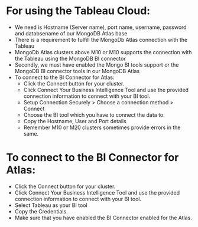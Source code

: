# For using the Tableau Cloud: 
- We need is Hostname (Server name), port name, username, password and databsename of our MongoDB Atlas base
- There is a requirement to fulfill the MongoDb Atlas connection with the Tableau
- MongoDb Atlas clusters above M10 or M10 supports the connection with the Tableau using the MongoDB BI connector
- Secondly, we must have enabled the Mongo BI tools support or the MongoDB BI connector tools in our MongoDB Atlas
- To connect to the BI Connector for Atlas:
   - Click the Connect button for your cluster.
   - Click Connect Your Business Intelligence Tool and use the provided connection information to connect with your BI tool.
   - Setup Connection Securely > Choose a connection method > Connect
   - Choose the BI tool which you have to connect the data to.
   - Copy the Hostname, User and Port details
   - Remember M10 or M20 clusters sometimes provide errors in the same.



# To connect to the BI Connector for Atlas:
- Click the Connect button for your cluster.
- Click Connect Your Business Intelligence Tool and use the provided connection information to connect with your BI tool.
- Select Tableau as your BI tool
- Copy the Credentials.
- Make sure that you have enabled the BI Connector enabled for the Atlas.
  
